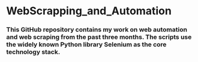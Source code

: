 # WebScrapping_and_Automation
### This GitHub repository contains my work on **web automation** and **web scraping** from the past three months. The scripts use the widely known Python library **Selenium** as the core technology stack.
